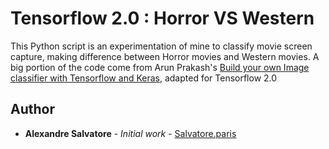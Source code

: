 # Tensorflow 2.0 : Horror VS Western

This Python script is an experimentation of mine to classify movie screen capture, making difference between Horror movies and Western movies. A big portion of the code come from Arun Prakash's [Build your own Image classifier with Tensorflow and Keras](https://blog.francium.tech/build-your-own-image-classifier-with-tensorflow-and-keras-dc147a15e38e), adapted for Tensorflow 2.0


## Author

* **Alexandre Salvatore** - *Initial work* - [Salvatore.paris](https://http://salvatore.paris/)